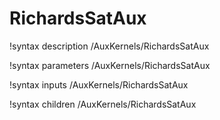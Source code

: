 <!-- MOOSE Documentation Stub: Remove this when content is added. -->

# RichardsSatAux

!syntax description /AuxKernels/RichardsSatAux

!syntax parameters /AuxKernels/RichardsSatAux

!syntax inputs /AuxKernels/RichardsSatAux

!syntax children /AuxKernels/RichardsSatAux
